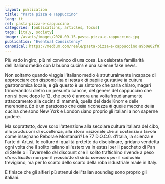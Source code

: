 ```yaml
---
layout: publication
title: "Pasta pizza e cappuccino"
lang: it
ref: pasta-pizza-e-cappuccino
categories: [publications, articles, focus]
tags: [italy, society]
image: /assets/images/2020-09-15-pasta-pizza-e-cappuccino.jpg
publication: "Eventual Consistency"
canonical: https://medium.com/reale/pasta-pizza-e-cappuccino-a9b0e02f072b
---
```


Più vado in giro, più mi convinco di una cosa. La celebrata familiarità dell'italiano medio con la buona cucina è una solenne fake news.

Non soltanto quando viaggia l'italiano medio è strutturalmente incapace di approcciare con disponibilità di testa e di papille gustative la cultura gastronomica locale, e già questo è un sintomo che parla chiaro, magari trincerandosi dietro un presunto canone, del genere del cappuccino che non si beve dopo le 12, che però è ancora una volta freudianamente attaccamento alla cucina di mammà, quella del dado Knorr e delle merendine. Ed è un paradosso che della ricchezza di quelle mecche della cucina che sono New York e London siano proprio gli italiani a non saperne godere.

Ma soprattutto, dove sono l'attenzione alla secolare cultura italiana del cibo, alle produzioni di eccellenza, alla storia nazionale che si sostanzia a tavola come insegnano Rebora e Montanari? Le 77 D.O.C.G. d'Italia, la scienza e l'arte di Artusi, le colture di qualità protette da disciplinare, gridano vendetta ogni volta che il solito italiano all'estero va in estasi per il pacchetto di Pan di Stelle o il Tavernello del discount che il solito traffichino rivende a peso d'oro. Esatto: non per il prosciutto di cinta senese o per il radicchio trevigiano, ma per lo scarto dello scarto della roba industriale made in Italy.

E finisce che gli alfieri più strenui dell'Italian sounding sono proprio gli italiani.

